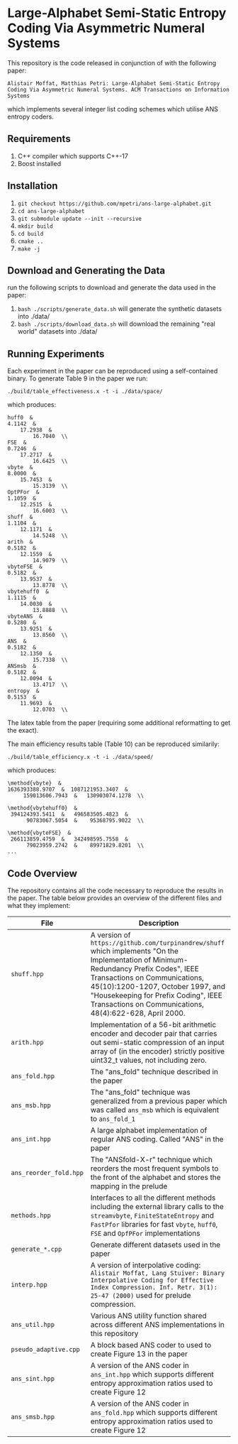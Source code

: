 Large-Alphabet Semi-Static Entropy Coding Via Asymmetric Numeral Systems
======================

This repository is the code released in conjunction of with the following paper:

`
Alistair Moffat, Matthias Petri: Large-Alphabet Semi-Static Entropy Coding Via Asymmetric Numeral Systems. ACM Transactions on Information Systems
`

which implements several integer list coding schemes which utilise ANS entropy coders.

Requirements
--------

1. C++ compiler which supports C++-17
2. Boost installed

Installation
-------------

1. `git checkout https://github.com/mpetri/ans-large-alphabet.git`
2. `cd ans-large-alphabet`
3. `git submodule update --init --recursive`
2. `mkdir build`
3. `cd build`
4. `cmake ..`
5. `make -j`


Download and Generating the Data
----------------

run the following scripts to download and generate the data used in the paper:

1. `bash ./scripts/generate_data.sh` will generate the synthetic datasets into ./data/
2. `bash ./scripts/download_data.sh` will download the remaining "real world" datasets into ./data/


Running Experiments
----------------

Each experiment in the paper can be reproduced using a self-contained binary. To generate Table 9 in the paper
we run:

```
./build/table_effectiveness.x -t -i ./data/space/
```

which produces:

```
huff0  &
4.1142  &
    17.2938  &
        16.7040  \\ 
FSE  &
0.7246  &
    17.2717  &
        16.6425  \\ 
vbyte  &
8.0000  &
    15.7453  &
        15.3139  \\ 
OptPFor  &
1.1059  &
    12.2515  &
        16.6003  \\ 
shuff  &
1.1104  &
    12.1171  &
        14.5248  \\ 
arith  &
0.5182  &
    12.1559  &
        14.9079  \\ 
vbyteFSE  &
0.5182  &
    13.9537  &
        13.8778  \\ 
vbytehuff0  &
1.1115  &
    14.0030  &
        13.8888  \\ 
vbyteANS  &
0.5280  &
    13.9251  &
        13.8560  \\ 
ANS  &
0.5182  &
    12.1350  &
        15.7338  \\ 
ANSmsb  &
0.5182  &
    12.0094  &
        13.4717  \\ 
entropy  &
0.5153  &
    11.9693  &
        12.0703  \\ 
```

The latex table from the paper (requiring some additional reformatting to get the exact).


The main efficiency results table (Table 10) can be reproduced similarily:

```
./build/table_efficiency.x -t -i ./data/speed/
```

which produces:

```
\method{vbyte}  &
1636393388.9707  &  1087121953.3407  &
     159013606.7943  &   130903074.1278  \\ 

\method{vbytehuff0}  &
 394124393.5411  &   496583505.4823  &
      90783067.5054  &    95368795.9022  \\ 

\method{vbyteFSE}  &
 266113859.4759  &   342498595.7558  &
      79023959.2742  &    89971829.8201  \\ 
...
```



Code Overview
----------------

The repository contains all the code necessary to reproduce the results in the paper. The table below provides an overview of the different files and what they implement:

| File | Description |
| ---  | ---- |
| `shuff.hpp` | A version of `https://github.com/turpinandrew/shuff` which implements "On the Implementation of Minimum-Redundancy Prefix Codes", IEEE Transactions on Communications, 45(10):1200-1207, October 1997, and "Housekeeping for Prefix Coding", IEEE Transactions on Communications, 48(4):622-628, April 2000. |
| `arith.hpp` | Implementation of a 56-bit arithmetic encoder and decoder pair that carries out semi-static compression of an input array of (in the encoder) strictly positive uint32_t values, not including zero. |
| `ans_fold.hpp` | The "ans_fold" technique described in the paper |
| `ans_msb.hpp` | The "ans_fold" technique was generalized from a previous paper which was called `ans_msb` which is equivalent to `ans_fold_1` |
| `ans_int.hpp` | A large alphabet implementation of regular ANS coding. Called "ANS" in the paper |
| `ans_reorder_fold.hpp` | The "ANSfold-X-r" technique which reorders the most frequent symbols to the front of the alphabet and stores the mapping in the prelude |
| `methods.hpp` | Interfaces to all the different methods including the external library calls to the `streamvbyte`, `FiniteStateEntropy` and `FastPfor` libraries for fast `vbyte`, `huff0`, `FSE` and `OpfPFor` implementations |
| `generate_*.cpp` | Generate different datasets used in the paper |
| `interp.hpp` | A version of interpolative coding: `Alistair Moffat, Lang Stuiver: Binary Interpolative Coding for Effective Index Compression. Inf. Retr. 3(1): 25-47 (2000)` used for prelude compression. | 
| `ans_util.hpp` | Various ANS utility function shared across different ANS implementations in this repository | 
| `pseudo_adaptive.cpp` | A block based ANS coder to used to create Figure 13 in the paper |
| `ans_sint.hpp` | A version of the ANS coder in `ans_int.hpp` which supports different entropy approximation ratios used to create Figure 12 |
| `ans_smsb.hpp` | A version of the ANS coder in `ans_fold.hpp` which supports different entropy approximation ratios used to create Figure 12 |